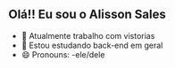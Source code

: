 ## Olá!! Eu sou o Alisson Sales

- 🔭 Atualmente trabalho com vistorias 
- 🌱 Estou estudando back-end em geral
- 😄 Pronouns: -ele/dele


